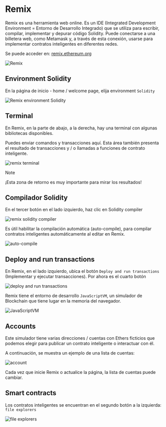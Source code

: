 # Remix

Remix es una herramienta web online. 
Es un IDE (Integrated Development Environment = Entorno de Desarrollo Integrado) que se utiliza para escribir, compilar, implementar y depurar código Solidity. 
Puede conectarse a una billetera web, como Metamask y, a través de esta conexión, usarse para implementar contratos inteligentes en diferentes redes.

Se puede acceder en:
[remix.ethereum.org](http://remix.ethereum.org/)

![Remix](../../images/remix/image-01.png)

## Environment Solidity

En la página de inicio - home / welcome page, elija environment `Solidity`

![Remix environment Solidity](../../images/remix/image-02.png)

## Terminal

En Remix, en la parte de abajo, a la derecha, hay una terminal con algunas bibliotecas disponibles.

Puedes enviar comandos y transacciones aquí. 
Esta área también presenta el resultado de transacciones y / o llamadas a funciones de contrato inteligente.

![remix terminal](../../images/remix/image-03.png)

> [!NOTE]
> ¡Esta zona de retorno es muy importante para mirar los resultados!

## Compilador Solidity

En el tercer botón en el lado izquierdo, haz clic en Solidity compiler

![remix solidity compiler](../../images/remix/image-04.png)

Es útil habilitar la compilación automática (auto-compile), para compilar contratos inteligentes automáticamente al editar en Remix.

![auto-compile](../../images/remix/image-05.png)

## Deploy and run transactions

En Remix, en el lado izquierdo, ubica el botón `Deploy and run transactions` (Implementar y ejecutar transacciones).
Por ahora es el cuarto botón

![deploy and run transactions](../../images/remix/image-06.png)

Remix tiene el entorno de desarrollo `JavaScriptVM`, un simulador de Blockchain que tiene lugar en la memoria del navegador.

![JavaScriptVM](../../images/remix/image-07.png)

## Accounts

Este simulador tiene varias direcciones / cuentas con Ethers ficticios que podemos elegir para publicar un contrato inteligente o interactuar con él.

A continuación, se muestra un ejemplo de una lista de cuentas:

![account](../../images/remix/image-08.png)

Cada vez que inicie Remix o actualice la página, la lista de cuentas puede cambiar.

## Smart contracts

Los contratos inteligentes se encuentran en el segundo botón a la izquierda: `file explorers`

![file explorers](../../images/remix/image-09.png)

